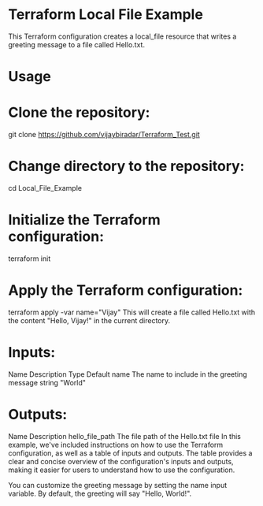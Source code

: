 # Terraform Local File Example
This Terraform configuration creates a local_file resource that writes a greeting message to a file called Hello.txt.

# Usage
# Clone the repository:

git clone https://github.com/vijaybiradar/Terraform_Test.git

# Change directory to the repository:

cd Local_File_Example
# Initialize the Terraform configuration:

terraform init
# Apply the Terraform configuration:

terraform apply -var name="Vijay"
This will create a file called Hello.txt with the content "Hello, Vijay!" in the current directory.

# Inputs:

Name	Description	Type	Default
name	The name to include in the greeting message	string	"World"

# Outputs:

Name	Description
hello_file_path	The file path of the Hello.txt file
In this example, we've included instructions on how to use the Terraform configuration, as well as a table of inputs and outputs. The table provides a clear and concise overview of the configuration's inputs and outputs, making it easier for users to understand how to use the configuration.

You can customize the greeting message by setting the name input variable. By default, the greeting will say "Hello, World!".




